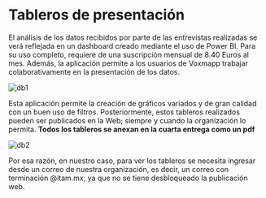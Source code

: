 # Tableros de presentación

El análisis de los datos recibidos por parte de las entrevistas realizadas se verá reflejada en un dashboard creado mediante el uso de Power BI. Para su uso completo, requiere de una suscripción mensual de 8.40 Euros al mes. Además, la aplicación permite a los usuarios de Voxmapp trabajar colaborativamente en la presentación de los datos.

![db1](https://user-images.githubusercontent.com/70402438/119917755-c5a01100-bf2c-11eb-97cd-0b128010e04b.png)

Esta aplicación permite la creación de gráficos variados y de gran calidad con un buen uso de filtros. Posteriormente, estos tableros realizados pueden ser publicados en la Web; siempre y cuando la organización lo permita. **Todos los tableros se anexan en la cuarta entrega como un pdf**

![db2](https://user-images.githubusercontent.com/70402438/119918086-6abae980-bf2d-11eb-9d2a-17e1c606ba7d.png)

Por esa razón, en nuestro caso, para ver los tableros se necesita ingresar desde un correo de nuestra organización, es decir, un correo con terminación @itam.mx, ya que no se tiene desbloqueado la publicación web.

